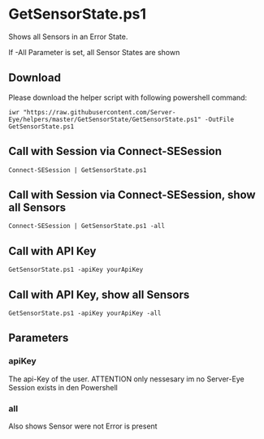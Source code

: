 # GetSensorState.ps1

Shows all Sensors in an Error State.

If -All Parameter is set, all Sensor States are shown


## Download

Please download the helper script with following powershell command:
```
iwr "https://raw.githubusercontent.com/Server-Eye/helpers/master/GetSensorState/GetSensorState.ps1" -OutFile GetSensorState.ps1
```

## Call with Session via Connect-SESession
```
Connect-SESession | GetSensorState.ps1
```

## Call with Session via Connect-SESession, show all Sensors
```
Connect-SESession | GetSensorState.ps1 -all
```

## Call with API Key
```
GetSensorState.ps1 -apiKey yourApiKey
```

## Call with API Key, show all Sensors
```
GetSensorState.ps1 -apiKey yourApiKey -all
```

## Parameters

### apiKey
The api-Key of the user. ATTENTION only nessesary im no Server-Eye Session exists in den Powershell

### all
Also shows Sensor were not Error is present
